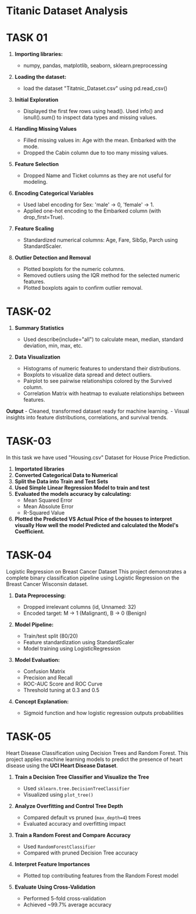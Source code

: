 # Titanic Dataset Analysis

# TASK 01

1. **Importing libraries:**
    - numpy, pandas, matplotlib, seaborn, sklearn.preprocessing
2. **Loading the dataset:**
    - load the dataset "Titatnic_Dataset.csv" using pd.read_csv()
3. **Initial Exploration**
    - Displayed the first few rows using head().
        Used info() and isnull().sum() to inspect data types and missing values.

4.  **Handling Missing Values**
    - Filled missing values in:
        Age with the mean.
        Embarked with the mode.
    - Dropped the Cabin column due to too many missing values.

5. **Feature Selection**
    - Dropped Name and Ticket columns as they are not useful for modeling.

6.  **Encoding Categorical Variables**
    - Used label encoding for Sex: 'male' → 0, 'female' → 1.
    - Applied one-hot encoding to the Embarked column (with drop_first=True).

7.  **Feature Scaling**
    - Standardized numerical columns: Age, Fare, SibSp, Parch using StandardScaler.

8.  **Outlier Detection and Removal**
    - Plotted boxplots for the numeric columns.
    - Removed outliers using the IQR method for the selected numeric features.
    - Plotted boxplots again to confirm outlier removal.

# TASK-02

1.  **Summary Statistics**
    - Used describe(include="all") to calculate mean, median, standard deviation, min, max, etc.

2.  **Data Visualization**
    - Histograms of numeric features to understand their distributions.
    - Boxplots to visualize data spread and detect outliers.
    - Pairplot to see pairwise relationships colored by the Survived column.
    - Correlation Matrix with heatmap to evaluate relationships between features.

**Output**
    - Cleaned, transformed dataset ready for machine learning.
    - Visual insights into feature distributions, correlations, and survival trends.

# TASK-03

In this task we have used "Housing.csv" Dataset for House Price Prediction.

1.  **Importated libraries** 
2.  **Converted Categorical Data to Numerical**
2.  **Split the Data into Train and Test Sets**
3.  **Used Simple Linear Regression Model to train and test** 
4.  **Evaluated the models accuracy by calculating:**
    - Mean Squared Error
    - Mean Absolute Error
    - R-Squared Value
5.  **Plotted the Predicted VS Actual Price of the houses to interpret visually How well the model Predicted and calculated the Model's Coefficient.**


# TASK-04
Logistic Regression on Breast Cancer Dataset
This project demonstrates a complete binary classification pipeline using Logistic Regression on the Breast Cancer Wisconsin dataset.

1.  **Data Preprocessing:**
    - Dropped irrelevant columns (id, Unnamed: 32)
    - Encoded target: M → 1 (Malignant), B → 0 (Benign)

2.  **Model Pipeline:**
    - Train/test split (80/20)
    - Feature standardization using StandardScaler
    - Model training using LogisticRegression
3.  **Model Evaluation:**
    - Confusion Matrix
    - Precision and Recall
    - ROC-AUC Score and ROC Curve
    - Threshold tuning at 0.3 and 0.5
4.  **Concept Explanation:**
    - Sigmoid function and how logistic regression outputs probabilities

# TASK-05

Heart Disease Classification using Decision Trees and Random Forest.
This project applies machine learning models to predict the presence of heart disease using the **UCI Heart Disease Dataset**.


1. **Train a Decision Tree Classifier and Visualize the Tree**  
   - Used `sklearn.tree.DecisionTreeClassifier`  
   - Visualized using `plot_tree()`

2. **Analyze Overfitting and Control Tree Depth**  
   - Compared default vs pruned (`max_depth=4`) trees  
   - Evaluated accuracy and overfitting impact

3. **Train a Random Forest and Compare Accuracy**  
   - Used `RandomForestClassifier`  
   - Compared with pruned Decision Tree accuracy

4. **Interpret Feature Importances**  
   - Plotted top contributing features from the Random Forest model

5. **Evaluate Using Cross-Validation**  
   - Performed 5-fold cross-validation  
   - Achieved ~99.7% average accuracy
